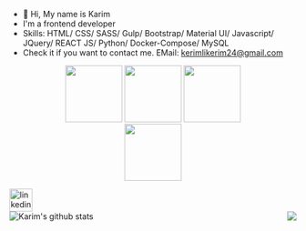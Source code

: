 - 👋 Hi, My name is Karim
- I'm a frontend developer
- Skills: HTML/ CSS/ SASS/ Gulp/ Bootstrap/ Material UI/ Javascript/ JQuery/ REACT JS/ Python/  Docker-Compose/ MySQL
- Check it if you want to contact me. EMail: kerimlikerim24@gmail.com 
<p align="center">
  <img src="https://media.giphy.com/media/XAxylRMCdpbEWUAvr8/giphy.gif" width="100">
  <img src="https://media.giphy.com/media/fsEaZldNC8A1PJ3mwp/giphy.gif" width="100">
  <img src="https://i.giphy.com/media/KzJkzjggfGN5Py6nkT/200.webp" width="100">
  <br/>
  <img src="https://media.giphy.com/media/1yk0v6WtCinP5Ptz6G/giphy.gif" width="100">
</p>

[<img src='https://cdn.jsdelivr.net/npm/simple-icons@3.0.1/icons/linkedin.svg' alt='linkedin' height='40'>](https://www.linkedin.com/in/karimli-karim-349a6b160/)  
![Karim's github stats](https://github-readme-stats.vercel.app/api?username=KarimLeeKarim&count_private=true&show_icons=true&theme=gotham)
<img align="right" src='https://github-readme-stats.vercel.app/api/top-langs/?username=KarimLeeKarim&theme=gotham'/>
